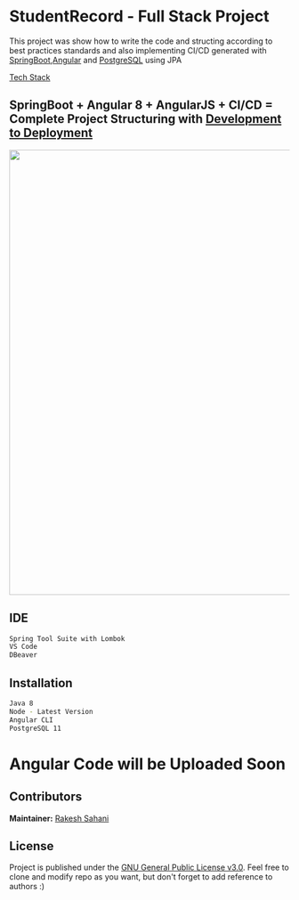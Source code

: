 # StudentRecord - Full Stack Project

This project was show how to write the code and structing according to best practices standards and also implementing CI/CD generated with [SpringBoot](https://spring.io/),[Angular](https://angular.io/) and [PostgreSQL](https://www.postgresql.org/)
 using JPA
 
[Tech Stack](https://github.com/Only1Ryu/StudentRecord/blob/master/img.png)
## SpringBoot + Angular 8 + AngularJS + CI/CD = Complete Project Structuring with [Development to Deployment](https://github.com/Only1Ryu/StudentRecord/blob/master/img.png)

<p align="center">
<img width="800px"  src="https://github.com/Only1Ryu/StudentRecord/blob/master/img.png">
</p>

## IDE 

```bash
Spring Tool Suite with Lombok
VS Code
DBeaver
```
## Installation

```bash
Java 8
Node - Latest Version
Angular CLI
PostgreSQL 11
```

# Angular Code will be Uploaded Soon



## Contributors

**Maintainer:** [Rakesh Sahani](https://github.com/Only1Ryu)

## License

Project is published under the [GNU General Public License v3.0](/LICENSE).
Feel free to clone and modify repo as you want, but don't forget to add reference to authors :)

